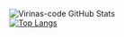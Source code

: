 ![Virinas-code GitHub Stats](https://github-readme-stats.vercel.app/api?username=Virinas-code&show_icons=true&theme=darcula)   
[![Top Langs](https://github-readme-stats.vercel.app/api/top-langs/?username=Virinas-code&theme=darcula)](https://github.com/anuraghazra/github-readme-stats)
